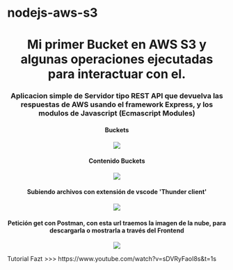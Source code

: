 # nodejs-aws-s3

<h1 align="center"> Mi primer Bucket en AWS S3 y algunas operaciones ejecutadas para interactuar con el.</h1>
<h3 align="center">
Aplicacion simple de Servidor tipo REST API que devuelva las respuestas de AWS usando el framework Express, y los modulos de Javascript (Ecmascript Modules)
</h3>


<h4 align="center">
Buckets
</h4>
   <p align="center">
   <img src="https://user-images.githubusercontent.com/87190518/191312671-cd079be9-c6df-4b8a-ad3f-e698b340e358.jpg">
   </p>

<h4 align="center">
Contenido Buckets
</h4>
   <p align="center">
   <img src="https://user-images.githubusercontent.com/87190518/191313240-118e2568-1cc5-4f2c-be08-e8b709bbe0ad.jpg">
   </p>
   
<h4 align="center">
Subiendo archivos con extensión de vscode 'Thunder client'
</h4>
   <p align="center">
   <img src="https://user-images.githubusercontent.com/87190518/191313306-35ea5a17-d1ae-49c7-a2d6-0db450f2be97.jpg">
   </p>
   
<h4 align="center">
Petición get con Postman, con esta url traemos la imagen de la nube, para descargarla o mostrarla a través del Frontend
</h4>
   <p align="center">
   <img src="https://user-images.githubusercontent.com/87190518/191313497-14166ba7-b262-4d89-a48d-b030a9bb8225.jpg">
   </p>
   
   <p> Tutorial Fazt >>> https://www.youtube.com/watch?v=sDVRyFaoI8s&t=1s </p>
